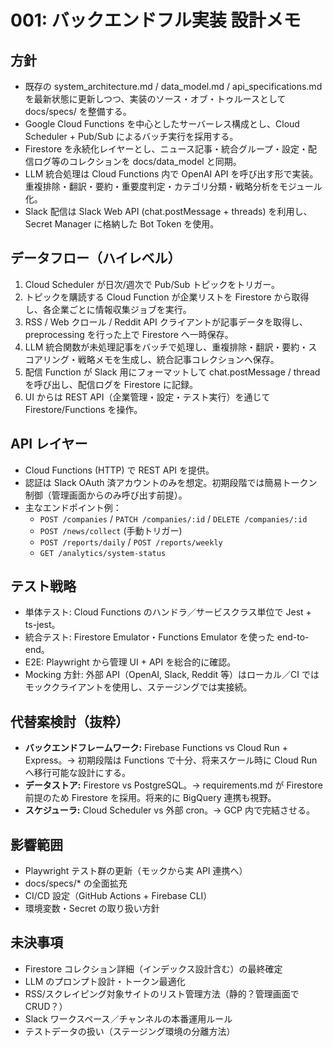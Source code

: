 # 001: バックエンドフル実装 設計メモ

## 方針
- 既存の system_architecture.md / data_model.md / api_specifications.md を最新状態に更新しつつ、実装のソース・オブ・トゥルースとして docs/specs/
  を整備する。
- Google Cloud Functions を中心としたサーバーレス構成とし、Cloud Scheduler + Pub/Sub によるバッチ実行を採用する。
- Firestore を永続化レイヤーとし、ニュース記事・統合グループ・設定・配信ログ等のコレクションを docs/data_model と同期。
- LLM 統合処理は Cloud Functions 内で OpenAI API を呼び出す形で実装。重複排除・翻訳・要約・重要度判定・カテゴリ分類・戦略分析をモジュール化。
- Slack 配信は Slack Web API (chat.postMessage + threads) を利用し、Secret Manager に格納した Bot Token を使用。

## データフロー（ハイレベル）
1. Cloud Scheduler が日次/週次で Pub/Sub トピックをトリガー。
2. トピックを購読する Cloud Function が企業リストを Firestore から取得し、各企業ごとに情報収集ジョブを実行。
3. RSS / Web クロール / Reddit API クライアントが記事データを取得し、preprocessing を行った上で Firestore へ一時保存。
4. LLM 統合関数が未処理記事をバッチで処理し、重複排除・翻訳・要約・スコアリング・戦略メモを生成し、統合記事コレクションへ保存。
5. 配信 Function が Slack 用にフォーマットして chat.postMessage / thread を呼び出し、配信ログを Firestore に記録。
6. UI からは REST API（企業管理・設定・テスト実行）を通じて Firestore/Functions を操作。

## API レイヤー
- Cloud Functions (HTTP) で REST API を提供。
- 認証は Slack OAuth 済アカウントのみを想定。初期段階では簡易トークン制御（管理画面からのみ呼び出す前提）。
- 主なエンドポイント例：
  - `POST /companies` / `PATCH /companies/:id` / `DELETE /companies/:id`
  - `POST /news/collect` (手動トリガー)
  - `POST /reports/daily` / `POST /reports/weekly`
  - `GET /analytics/system-status`

## テスト戦略
- 単体テスト: Cloud Functions のハンドラ／サービスクラス単位で Jest + ts-jest。
- 統合テスト: Firestore Emulator・Functions Emulator を使った end-to-end。
- E2E: Playwright から管理 UI + API を総合的に確認。
- Mocking 方針: 外部 API（OpenAI, Slack, Reddit 等）はローカル／CI ではモッククライアントを使用し、ステージングでは実接続。

## 代替案検討（抜粋）
- **バックエンドフレームワーク:** Firebase Functions vs Cloud Run + Express。→ 初期段階は Functions で十分、将来スケール時に Cloud Run へ移行可能な設計にする。
- **データストア:** Firestore vs PostgreSQL。→ requirements.md が Firestore 前提のため Firestore を採用。将来的に BigQuery 連携も視野。
- **スケジューラ:** Cloud Scheduler vs 外部 cron。→ GCP 内で完結させる。

## 影響範囲
- Playwright テスト群の更新（モックから実 API 連携へ）
- docs/specs/* の全面拡充
- CI/CD 設定（GitHub Actions + Firebase CLI）
- 環境変数・Secret の取り扱い方針

## 未決事項
- Firestore コレクション詳細（インデックス設計含む）の最終確定
- LLM のプロンプト設計・トークン最適化
- RSS/スクレイピング対象サイトのリスト管理方法（静的？管理画面で CRUD？）
- Slack ワークスペース／チャンネルの本番運用ルール
- テストデータの扱い（ステージング環境の分離方法）
